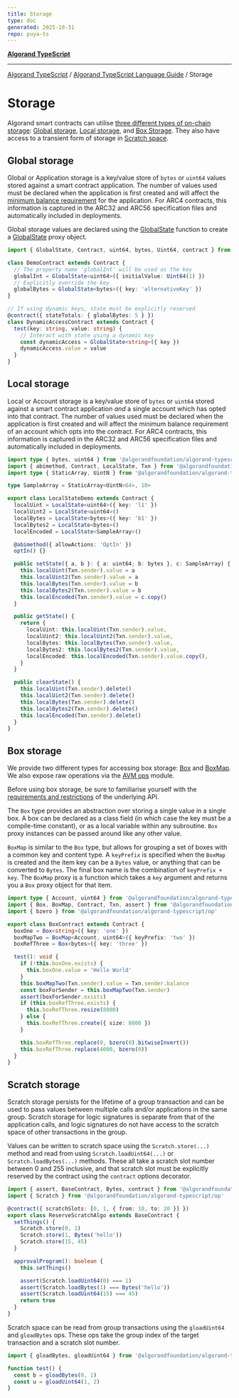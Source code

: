 ```yaml
---
title: Storage
type: doc
generated: 2025-10-31
repo: puya-ts
---
```

[**Algorand TypeScript**](../../README.md)

***

[Algorand TypeScript](../../modules.md) / [Algorand TypeScript Language Guide](../Algorand-TypeScript-Language-Guide.md) / Storage

# Storage

Algorand smart contracts can utilise [three different types of on-chain storage](https://dev.algorand.co/concepts/smart-contracts/storage/overview/): [Global storage](#global-storage), [Local storage](#local-storage), and [Box Storage](#box-storage). They also have access to a transient form of storage in [Scratch space](#scratch-storage).

## Global storage

Global or Application storage is a key/value store of `bytes` or `uint64` values stored against a smart contract application. The number of values used must be declared when the application is first created and will affect the [minimum balance requirement](https://dev.algorand.co/concepts/smart-contracts/costs-constraints/#mbr) for the application. For ARC4 contracts, this information is captured in the ARC32 and ARC56 specification files and automatically included in deployments.

Global storage values are declared using the [GlobalState](../functions/index.GlobalState.html) function to create a [GlobalState](../types/index.GlobalState.html) proxy object.

```ts
import { GlobalState, Contract, uint64, bytes, Uint64, contract } from '@algorandfoundation/algorand-typescript'

class DemoContract extends Contract {
  // The property name 'globalInt' will be used as the key
  globalInt = GlobalState<uint64>({ initialValue: Uint64(1) })
  // Explicitly override the key
  globalBytes = GlobalState<bytes>({ key: 'alternativeKey' })
}

// If using dynamic keys, state must be explicitly reserved
@contract({ stateTotals: { globalBytes: 5 } })
class DynamicAccessContract extends Contract {
  test(key: string, value: string) {
    // Interact with state using a dynamic key
    const dynamicAccess = GlobalState<string>({ key })
    dynamicAccess.value = value
  }
}
```

## Local storage

Local or Account storage is a key/value store of `bytes` or `uint64` stored against a smart contract application _and_ a single account which has opted into that contract. The number of values used must be declared when the application is first created and will affect the minimum balance requirement of an account which opts into the contract. For ARC4 contracts, this information is captured in the ARC32 and ARC56 specification files and automatically included in deployments.

```ts
import type { bytes, uint64 } from '@algorandfoundation/algorand-typescript'
import { abimethod, Contract, LocalState, Txn } from '@algorandfoundation/algorand-typescript'
import type { StaticArray, UintN } from '@algorandfoundation/algorand-typescript/arc4'

type SampleArray = StaticArray<UintN<64>, 10>

export class LocalStateDemo extends Contract {
  localUint = LocalState<uint64>({ key: 'l1' })
  localUint2 = LocalState<uint64>()
  localBytes = LocalState<bytes>({ key: 'b1' })
  localBytes2 = LocalState<bytes>()
  localEncoded = LocalState<SampleArray>()

  @abimethod({ allowActions: 'OptIn' })
  optIn() {}

  public setState({ a, b }: { a: uint64; b: bytes }, c: SampleArray) {
    this.localUint(Txn.sender).value = a
    this.localUint2(Txn.sender).value = a
    this.localBytes(Txn.sender).value = b
    this.localBytes2(Txn.sender).value = b
    this.localEncoded(Txn.sender).value = c.copy()
  }

  public getState() {
    return {
      localUint: this.localUint(Txn.sender).value,
      localUint2: this.localUint2(Txn.sender).value,
      localBytes: this.localBytes(Txn.sender).value,
      localBytes2: this.localBytes2(Txn.sender).value,
      localEncoded: this.localEncoded(Txn.sender).value.copy(),
    }
  }

  public clearState() {
    this.localUint(Txn.sender).delete()
    this.localUint2(Txn.sender).delete()
    this.localBytes(Txn.sender).delete()
    this.localBytes2(Txn.sender).delete()
    this.localEncoded(Txn.sender).delete()
  }
}
```

## Box storage

We provide two different types for accessing box storage: [Box](../functions/index.Box.html) and [BoxMap](../functions/index.BoxMap.html). We also expose raw operations via the [AVM ops](AVM-Operations.md) module.

Before using box storage, be sure to familiarise yourself with the [requirements and restrictions](https://dev.algorand.co/concepts/smart-contracts/storage/box/) of the underlying API.

The `Box` type provides an abstraction over storing a single value in a single box. A box can be declared as a class field (in which case the key must be a compile-time constant), or as a local variable within any subroutine. `Box` proxy instances can be passed around like any other value.

`BoxMap` is similar to the `Box` type, but allows for grouping a set of boxes with a common key and content type.
A `keyPrefix` is specified when the `BoxMap` is created and the item key can be a `Bytes` value, or anything that can be converted to `Bytes`. The final box name is the combination of `keyPrefix + key`. The `BoxMap` proxy is a function which takes a `key` argument and returns you a `Box` proxy object for that item.

```ts
import type { Account, uint64 } from '@algorandfoundation/algorand-typescript'
import { Box, BoxMap, Contract, Txn, assert } from '@algorandfoundation/algorand-typescript'
import { bzero } from '@algorandfoundation/algorand-typescript/op'

export class BoxContract extends Contract {
  boxOne = Box<string>({ key: 'one' })
  boxMapTwo = BoxMap<Account, uint64>({ keyPrefix: 'two' })
  boxRefThree = Box<bytes>({ key: 'three' })

  test(): void {
    if (!this.boxOne.exists) {
      this.boxOne.value = 'Hello World'
    }
    this.boxMapTwo(Txn.sender).value = Txn.sender.balance
    const boxForSender = this.boxMapTwo(Txn.sender)
    assert(boxForSender.exists)
    if (this.boxRefThree.exists) {
      this.boxRefThree.resize(8000)
    } else {
      this.boxRefThree.create({ size: 8000 })
    }

    this.boxRefThree.replace(0, bzero(0).bitwiseInvert())
    this.boxRefThree.replace(4000, bzero(0))
  }
}
```

## Scratch storage

Scratch storage persists for the lifetime of a group transaction and can be used to pass values between multiple calls and/or applications in the same group. Scratch storage for logic signatures is separate from that of the application calls, and logic signatures do not have access to the scratch space of other transactions in the group.

Values can be written to scratch space using the `Scratch.store(...)` method and read from using `Scratch.loadUint64(...)` or `Scratch.loadBytes(...)` methods. These all take a scratch slot number between 0 and 255 inclusive, and that scratch slot must be explicitly reserved by the contract using the `contract` options decorator.

```ts
import { assert, BaseContract, Bytes, contract } from '@algorandfoundation/algorand-typescript'
import { Scratch } from '@algorandfoundation/algorand-typescript/op'

@contract({ scratchSlots: [0, 1, { from: 10, to: 20 }] })
export class ReserveScratchAlgo extends BaseContract {
  setThings() {
    Scratch.store(0, 1)
    Scratch.store(1, Bytes('hello'))
    Scratch.store(15, 45)
  }

  approvalProgram(): boolean {
    this.setThings()

    assert(Scratch.loadUint64(0) === 1)
    assert(Scratch.loadBytes(1) === Bytes('hello'))
    assert(Scratch.loadUint64(15) === 45)
    return true
  }
}
```

Scratch space can be read from group transactions using the `gloadUint64` and `gloadBytes` ops. These ops take the group index of the target transaction and a scratch slot number.

```ts
import { gloadBytes, gloadUint64 } from '@algorandfoundation/algorand-typescript/op'

function test() {
  const b = gloadBytes(0, 1)
  const u = gloadUint64(1, 2)
}
```
